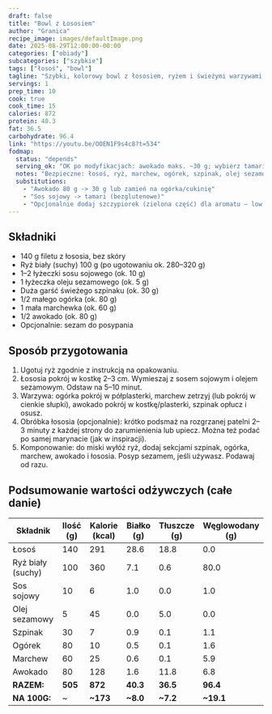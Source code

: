 ```yaml
---
draft: false
title: "Bowl z Łososiem"
author: "Granica"
recipe_image: images/defaultImage.png
date: 2025-08-29T12:00:00-00:00
categories: ["obiady"]
subcategories: ["szybkie"]
tags: ["łosoś", "bowl"]
tagline: "Szybki, kolorowy bowl z łososiem, ryżem i świeżymi warzywami w sezamowo-sojowej nucie."
servings: 1
prep_time: 10
cook: true
cook_time: 15
calories: 872
protein: 40.3
fat: 36.5
carbohydrate: 96.4
link: "https://youtu.be/OOEN1F9s4c8?t=534"
fodmap:
  status: "depends"
  serving_ok: "OK po modyfikacjach: awokado maks. ~30 g; wybierz tamari/bezglutenowy sos sojowy."
  notes: "Bezpieczne: łosoś, ryż, marchew, ogórek, szpinak, olej sezamowy. Awokado zawiera sorbitol — większe porcje (>45 g) są wysokofodmapowe. Sos sojowy w małej ilości jest low FODMAP; przy nietolerancji glutenu użyj tamari."
  substitutions:
    - "Awokado 80 g -> 30 g lub zamień na ogórka/cukinię"
    - "Sos sojowy -> tamari (bezglutenowe)"
    - "Opcjonalnie dodaj szczypiorek (zielona część) dla aromatu — low FODMAP"
---
```


## Składniki
- 140 g filetu z łososia, bez skóry
- Ryż biały (suchy) 100 g (po ugotowaniu ok. 280–320 g)
- 1–2 łyżeczki sosu sojowego (ok. 10 g)
- 1 łyżeczka oleju sezamowego (ok. 5 g)
- Duża garść świeżego szpinaku (ok. 30 g)
- 1/2 małego ogórka (ok. 80 g)
- 1 mała marchewka (ok. 60 g)
- 1/2 awokado (ok. 80 g)
- Opcjonalnie: sezam do posypania

## Sposób przygotowania
1. Ugotuj ryż zgodnie z instrukcją na opakowaniu.
2. Łososia pokrój w kostkę 2–3 cm. Wymieszaj z sosem sojowym i olejem sezamowym. Odstaw na 5–10 minut.
3. Warzywa: ogórka pokrój w półplasterki, marchew zetrzyj (lub pokrój w cienkie słupki), awokado pokrój w kostkę/plasterki, szpinak opłucz i osusz.
4. Obróbka łososia (opcjonalnie): krótko podsmaż na rozgrzanej patelni 2–3 minuty z każdej strony do zarumienienia lub upiecz. Można też podać po samej marynacie (jak w inspiracji).
5. Komponowanie: do miski wyłóż ryż, dodaj sekcjami szpinak, ogórka, marchew, awokado i łososia. Posyp sezamem, jeśli używasz. Podawaj od razu.

## Podsumowanie wartości odżywczych (całe danie)

| Składnik              | Ilość (g) | Kalorie (kcal) | Białko (g) | Tłuszcze (g) | Węglowodany (g) |
|-----------------------|-----------|----------------|------------|--------------|-----------------|
| Łosoś                 | 140       | 291            | 28.6       | 18.8         | 0.0             |
| Ryż biały (suchy)     | 100       | 360            | 7.1        | 0.6          | 80.0            |
| Sos sojowy            | 10        | 6              | 1.0        | 0.0          | 1.0             |
| Olej sezamowy         | 5         | 45             | 0.0        | 5.0          | 0.0             |
| Szpinak               | 30        | 7              | 0.9        | 0.1          | 1.1             |
| Ogórek                | 80        | 10             | 0.5        | 0.1          | 1.6             |
| Marchew               | 60        | 25             | 0.6        | 0.1          | 5.9             |
| Awokado               | 80        | 128            | 1.6        | 11.8         | 6.8             |
| **RAZEM:**            | **505**   | **872**        | **40.3**   | **36.5**     | **96.4**        |
| **NA 100G:**          | ~         | **~173**       | **~8.0**   | **~7.2**     | **~19.1**       |